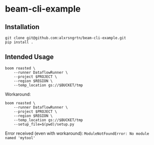 # beam-cli-example

## Installation

```shell script
git clone git@github.com:alxrsngrtn/beam-cli-example.git
pip install .
```

## Intended Usage
```shell script
boom roasted \
    --runner DataflowRunner \
    --project $PROJECT \
    --region $REGION \
    --temp_location gs://$BUCKET/tmp
```

Workaround: 
```shell script
boom roasted \
    --runner DataflowRunner \
    --project $PROJECT \
    --region $REGION \
    --temp_location gs://$BUCKET/tmp
    --setup_file=$(pwd)/setup.py
```

Error received (even with workaround): `ModuleNotFoundError: No module named 'mytool'`
